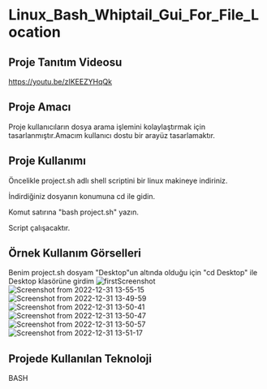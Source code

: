 # Linux_Bash_Whiptail_Gui_For_File_Location

## Proje Tanıtım Videosu 
https://youtu.be/zIKEEZYHqQk


## Proje Amacı
Proje kullanıcıların dosya arama işlemini kolaylaştırmak için tasarlanmıştır.Amacım kullanıcı dostu bir arayüz tasarlamaktır.

## Proje Kullanımı 
Öncelikle project.sh adlı shell scriptini bir linux makineye indiriniz.

İndirdiğiniz dosyanın konumuna cd ile gidin.

Komut satırına "bash project.sh" yazın.

Script çalışacaktır.

## Örnek Kullanım Görselleri
Benim project.sh dosyam "Desktop"un altında olduğu için "cd Desktop" ile Desktop klasörüne girdim 
![firstScreenshot](https://user-images.githubusercontent.com/75725469/210134087-8e5939a5-2be9-4e81-ac5f-c93880f5ff6e.png)
![Screenshot from 2022-12-31 13-55-15](https://user-images.githubusercontent.com/75725469/210134209-57589144-d093-4c26-a5ed-4b04135fbc72.png)
![Screenshot from 2022-12-31 13-49-59](https://user-images.githubusercontent.com/75725469/210134109-b088fdf5-68e2-4622-8887-5242b4b0260f.png)
![Screenshot from 2022-12-31 13-50-41](https://user-images.githubusercontent.com/75725469/210134111-fea6a0f9-eb53-45d2-b437-11d74ee84ef3.png)
![Screenshot from 2022-12-31 13-50-47](https://user-images.githubusercontent.com/75725469/210134112-f656ca9a-47bf-42e1-a80f-e35d8e7b30a0.png)
![Screenshot from 2022-12-31 13-50-57](https://user-images.githubusercontent.com/75725469/210134113-c6de1697-2931-479c-9d8d-884ea5fe868a.png)
![Screenshot from 2022-12-31 13-51-17](https://user-images.githubusercontent.com/75725469/210134114-264ed220-06d4-4e0a-b6e6-2c64590a6268.png)




## Projede Kullanılan Teknoloji
BASH
